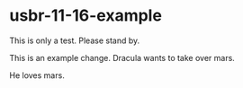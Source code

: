 # usbr-11-16-example
This is only a test. Please stand by.

This is an example change. Dracula wants to take over mars.

He loves mars.
